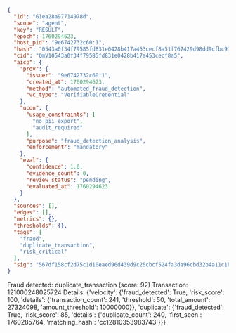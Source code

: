 ```json
{
  "id": "61ea28a97714978d",
  "scope": "agent",
  "key": "RESULT",
  "epoch": 1760294623,
  "host_pid": "9e6742732c60:1",
  "hash": "0543a0f34f79585fd831e0428b417a453cecf8a51f767429d98dd9cfbc91b7c2",
  "cid": "QmV10543a0f34f79585fd831e0428b417a453cecf8a5",
  "aicp": {
    "prov": {
      "issuer": "9e6742732c60:1",
      "created_at": 1760294623,
      "method": "automated_fraud_detection",
      "vc_type": "VerifiableCredential"
    },
    "ucon": {
      "usage_constraints": [
        "no_pii_export",
        "audit_required"
      ],
      "purpose": "fraud_detection_analysis",
      "enforcement": "mandatory"
    },
    "eval": {
      "confidence": 1.0,
      "evidence_count": 0,
      "review_status": "pending",
      "evaluated_at": 1760294623
    }
  },
  "sources": [],
  "edges": [],
  "metrics": {},
  "thresholds": {},
  "tags": [
    "fraud",
    "duplicate_transaction",
    "risk_critical"
  ],
  "sig": "567df158cf2d75c1d10eaed96d439d9c26cbcf524fa3da96cbd32b4a11c1b2a2"
}
```

Fraud detected: duplicate_transaction (score: 92)
Transaction: 121000248025724
Details: {'velocity': {'fraud_detected': True, 'risk_score': 100, 'details': {'transaction_count': 241, 'threshold': 50, 'total_amount': 27324098, 'amount_threshold': 10000000}}, 'duplicate': {'fraud_detected': True, 'risk_score': 85, 'details': {'duplicate_count': 240, 'first_seen': 1760285764, 'matching_hash': 'cc12810353983743'}}}